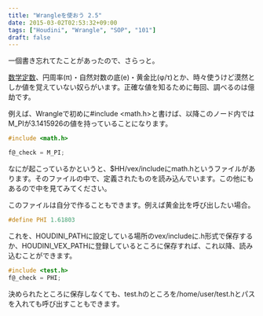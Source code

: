 ```yaml
---
title: "Wrangleを使おう 2.5"
date: 2015-03-02T02:53:32+09:00
tags: ["Houdini", "Wrangle", "SOP", "101"]
draft: false
---
```


一個書き忘れてたことがあったので、さらっと。

[数学定数](http://ja.wikipedia.org/wiki/%E6%95%B0%E5%AD%A6%E5%AE%9A%E6%95%B0)、円周率(π)・自然対数の底(e)・黄金比(φ/τ)とか、時々使うけど漠然としか値を覚えていない奴らがいます。正確な値を知るために毎回、調べるのは億劫です。

例えば、Wrangleで初めに#include <math.h>と書けば、以降このノード内ではM_PIが3.1415926の値を持っていることになります。

```c {linenos=false}	
#include <math.h>

f@_check = M_PI;
```

なにが起こっているかというと、$HH/vex/includeにmath.hというファイルがあります。そのファイルの中で、定義されたものを読み込んでいます。この他にもあるので中を見てみてください。

このファイルは自分で作ることもできます。例えば黄金比を呼び出したい場合。

```c {linenos=false}
#define PHI 1.61803
````
これを、HOUDINI_PATHに設定している場所のvex/includeに.h形式で保存するか、HOUDINI_VEX_PATHに登録しているところに保存すれば、これ以降、読み込むことができます。
```c {linenos=false}
#include <test.h>
f@_check = PHI;
```

決められたところに保存しなくても、test.hのところを/home/user/test.hとパスを入れても呼び出すこともできます。

